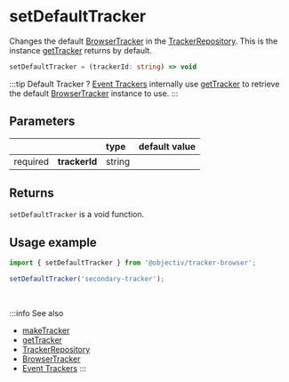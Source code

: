 # setDefaultTracker

Changes the default [BrowserTracker](/tracking/api-reference/globals/BrowserTracker.md) in the [TrackerRepository](/tracking/api-reference/globals/TrackerRepository.md). This is the instance [getTracker](/tracking/api-reference/globals/getTracker.md) returns by default.  

```typescript
setDefaultTracker = (trackerId: string) => void
```

:::tip Default Tracker ?
[Event Trackers](/tracking/api-reference/eventTrackers/overview.md) internally use [getTracker](/tracking/api-reference/globals/getTracker.md) to retrieve the default [BrowserTracker](/tracking/api-reference/globals/BrowserTracker.md) instance to use.
:::

## Parameters
|          |               | type   | default value
| :-:      | :--           | :--    | :--           
| required | **trackerId** | string |

## Returns
`setDefaultTracker` is a void function.

## Usage example

```typescript jsx
import { setDefaultTracker } from '@objectiv/tracker-browser';
```

```typescript jsx
setDefaultTracker('secondary-tracker');
```

<br />

:::info See also
- [makeTracker](/tracking/api-reference/globals/makeTracker.md)
- [getTracker](/tracking/api-reference/globals/getTracker.md)
- [TrackerRepository](/tracking/api-reference/globals/TrackerRepository.md)
- [BrowserTracker](/tracking/api-reference/globals/BrowserTracker.md) 
- [Event Trackers](/tracking/api-reference/eventTrackers/overview.md)
:::
